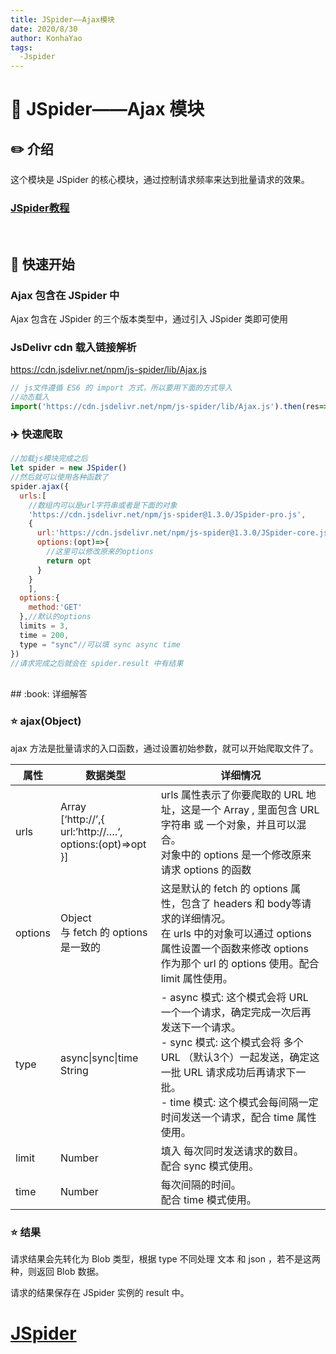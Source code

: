 ```yaml
---
title: JSpider——Ajax模块
date: 2020/8/30
author: KonhaYao
tags:
  -Jspider
---
```


# :book: JSpider——Ajax 模块

## :pencil2: 介绍

这个模块是 JSpider 的核心模块，通过控制请求频率来达到批量请求的效果。

### [JSpider教程](../JSpider.md)
<br>

## :hammer: 快速开始

### Ajax 包含在 JSpider 中

Ajax 包含在 JSpider 的三个版本类型中，通过引入 JSpider 类即可使用

### JsDelivr cdn 载入链接解析

https://cdn.jsdelivr.net/npm/js-spider/lib/Ajax.js

```js
// js文件遵循 ES6 的 import 方式，所以要用下面的方式导入
//动态载入
import('https://cdn.jsdelivr.net/npm/js-spider/lib/Ajax.js').then(res=>window.Ajax = res)
```

### :airplane: 快速爬取

```js
//加载js模块完成之后
let spider = new JSpider()
//然后就可以使用各种函数了
spider.ajax({
  urls:[
    //数组内可以是url字符串或者是下面的对象
    'https://cdn.jsdelivr.net/npm/js-spider@1.3.0/JSpider-pro.js',
    {
      url:'https://cdn.jsdelivr.net/npm/js-spider@1.3.0/JSpider-core.js',
      options:(opt)=>{
        //这里可以修改原来的options
        return opt
      }
    }
    ],
  options:{
    method:'GET'
  },//默认的options
  limits = 3, 
  time = 200, 
  type = "sync"//可以填 sync async time
})
//请求完成之后就会在 spider.result 中有结果
```
<br>
## :book: 详细解答

### :star: ajax(Object)

ajax 方法是批量请求的入口函数，通过设置初始参数，就可以开始爬取文件了。

| 属性    | 数据类型                                                     | 详细情况                                                     |
| ------- | ------------------------------------------------------------ | ------------------------------------------------------------ |
| urls    | Array<br />[‘http://’,{<br />url:’http://….‘,<br />options:(opt)=>opt<br />}] | urls 属性表示了你要爬取的 URL 地址，这是一个 Array , 里面包含 URL字符串 或 一个对象，并且可以混合。<br />对象中的 options 是一个修改原来请求 options 的函数 |
| options | Object<br />与 fetch 的 options 是一致的                     | 这是默认的 fetch 的 options 属性，包含了 headers 和 body等请求的详细情况。<br />在 urls 中的对象可以通过 options 属性设置一个函数来修改 options 作为那个 url 的 options 使用。配合 limit 属性使用。 |
| type    | async\|sync\|time<br />String                                | - async 模式: 这个模式会将 URL 一个一个请求，确定完成一次后再发送下一个请求。<br/> - sync 模式: 这个模式会将 多个 URL （默认3个）一起发送，确定这一批 URL 请求成功后再请求下一批。<br /> - time 模式: 这个模式会每间隔一定时间发送一个请求，配合 time 属性使用。 |
| limit   | Number                                                       | 填入 每次同时发送请求的数目。<br />配合 sync 模式使用。      |
| time    | Number                                                       | 每次间隔的时间。<br />配合 time 模式使用。                   |

### :star: 结果

请求结果会先转化为 Blob 类型，根据 type 不同处理 文本 和 json ，若不是这两种，则返回 Blob 数据。

请求的结果保存在 JSpider 实例的 result 中。

# [JSpider](../JSpider.md)
